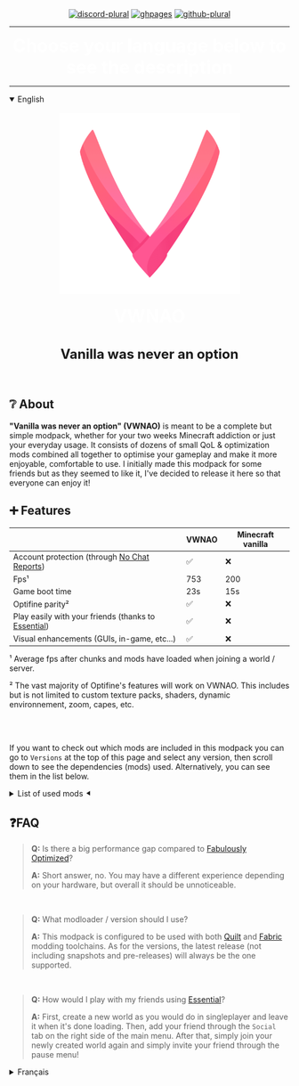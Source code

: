 <div>
<center>
<a href="https://discord.gg/53FC6dyn8n"><img alt="discord-plural" height="56" src="https://cdn.jsdelivr.net/npm/@intergrav/devins-badges@3/assets/cozy/social/discord-plural_vector.svg" title="Anything you could ask yourself about this modpack can and will be answered here :)"></a>
<a href="https://vwnao.gitbook.io/modpack/"><img alt="ghpages" height="56" src="https://cdn.jsdelivr.net/npm/@intergrav/devins-badges@3/assets/cozy/documentation/ghpages_vector.svg"></a>
<a href="https://github.com/Alixxx-please/vwnao"><img alt="github-plural" height="56" src="https://cdn.jsdelivr.net/npm/@intergrav/devins-badges@3/assets/cozy/social/github-plural_vector.svg"></a>
</center>
</div>

---

<div>
<center>
<strong>
<font size="6" color="#ffffff">
<b>
Choose your language below to see the description
</b>
</font>
</strong>
</center>
</div>

---

<details open>
<summary>English</summary>
<br>

<div>
<center>
<img src="https://raw.githubusercontent.com/Alixxx-please/vwnao/main/My%20project.png" alt="VWNAO" width="325" height="325">
<br>
<br>
<font size="6" color="#ffffff">
<b>
VWNAO
</b>
</font>
</center>
</div>

<br>
<br>

<center>
<font size="5">
<b>
Vanilla was never an option
</b>
</font>
</center>

<br>
<br>

## ❔ **About**

**"Vanilla was never an option" (VWNAO)** is meant to be a complete but simple modpack, whether for your two weeks Minecraft addiction or just your everyday usage. It consists of dozens of small QoL & optimization mods combined all together to optimise your gameplay and make it more enjoyable, comfortable to use. I initially made this modpack for some friends but as they seemed to like it, I've decided to release it here so that everyone can enjoy it!

## ➕ **Features**

<center>

|                                                                                           | VWNAO | Minecraft vanilla |
|-------------------------------------------------------------------------------------------|-------|-------------------|
| Account protection (through [No Chat Reports](https://modrinth.com/mod/no-chat-reports))  | ✅     | ❌                 |
| Fps¹                                                                                      | 753   | 200               |
| Game boot time                                                                            | 23s    | 15s                |
| Optifine parity²                                                                          | ✅     | ❌                 |
| Play easily with your friends (thanks to [Essential](https://modrinth.com/mod/essential)) | ✅     | ❌                 |
| Visual enhancements (GUIs, in-game, etc...)                                               | ✅     | ❌                 |
</center>

¹ Average fps after chunks and mods have loaded when joining a world / server.

² The vast majority of Optifine's features will work on VWNAO. This includes but is not limited to custom texture packs, shaders, dynamic environnement, zoom, capes, etc.
##
<br>

If you want to check out which mods are included in this modpack you can go to `Versions` at the top of this page and select any version, then scroll down to see the dependencies (mods) used. Alternatively, you can see them in the list below.


<details>
<summary>List of used mods ⯇</summary>
<br> <p>
• Sound Physics Remastered

• EMI

• ViaFabricPlus

• Jade

• Simple Voice Chat

• Presence Footsteps

• Iris Shaders

• Mod Menu

• Quilted Fabric API

• Indium

• Essential

• Falling Leaves

• Blur

• Sodium

• No Chat Reports

• Lithium

• FerriteCore

• LambDynamicLights

• Memory Leak Fix

• Concurrent Chunk Management Engine

• FastLoad

• Starlight

• Reese's Sodium Options

• Sodium Extra

• Visuality
<br>
• Cloth Config API

• Smooth Boot

• Chat Heads

• ExtraSounds

• Immersive Portals

• AmbientSounds
<br>
• CreativeCore

• Terralith

• Fabric Seasons

• OstOverhaul

• AppleSkin
</p>
</details>


## ❓**FAQ**
> **Q:** Is there a big performance gap compared to [Fabulously Optimized](https://modrinth.com/modpack/fabulously-optimized)?
>
> **A:** Short answer, no. You may have a different experience depending on your hardware, but overall it should be unnoticeable.

<br>

> **Q:** What modloader / version should I use?
>
> **A:** This modpack is configured to be used with both [Quilt](https://quiltmc.org/en) and [Fabric](https://fabricmc.net) modding toolchains. As for the versions, the latest release (not including snapshots and pre-releases) will always be the one supported.

<br>

> **Q:** How would I play with my friends using [Essential](https://modrinth.com/mod/essential)?
>
> **A:** First, create a new world as you would do in singleplayer and leave it when it's done loading. Then, add your friend through the `Social` tab on the right side of the main menu. After that, simply join your newly created world again and simply invite your friend through the pause menu!
</details>



<details>
<summary>Français</summary>
<br>

En cours d'écriture !
</details>
